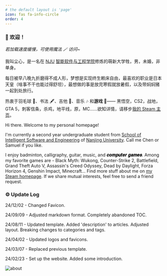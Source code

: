 ```yaml
---
# the default layout is 'page'
icon: fas fa-info-circle
order: 4
---
```


### 🥳 欢迎！

*若加载速度缓慢，可使用魔法 🪄 访问~*

我叫尘心，是一名在 [NJU](https://www.nju.edu.cn/) [智能软件与工程学院](https://ise.nju.edu.cn/)修炼的萌新大学牲，男，未婚，非单身。

每日被早八晚九折磨得不成人形，梦想是实现终生赖床自由，最喜欢的职业是日本天皇（啥事不干也能过得舒坦），最想做的事是放完寒假就放暑假，以及带焖焖猪一起到处旅行。

热衷于羽毛球 🏸、书法 🖋️、吉他 🎸、音乐 🎶 和**游戏** 🤩—— 黑悟空，CS2，战地，GTA 5，刺客信条，杀鸡，地平线，原，MC……欲知详情，请移步[我的 Steam 主页](https://steamcommunity.com/id/ChanHsing1972/)。

Hi there. Welcome to my personal homepage!

I'm currently a second year undergraduate student from [School of Intelligent Software and Engineering](https://ise.nju.edu.cn/) of [Nanjing University](https://www.nju.edu.cn/). Call me Chen or Samuel if you like. 

I enjoy badminton, calligraphy, guitar, music, and **𝒄𝒐𝒎𝒑𝒖𝒕𝒆𝒓 𝒈𝒂𝒎𝒆𝒔**. Among my favorite games are - Black Myth: Wukong, Counter-Strike 2, Battlefield, Grand Theft Auto V, Assassin's Creed Odyssey, Dead by Daylight, Forza Horizon 4, Genshin Impact, Minecraft... Find more stuff about me on [my Steam homepage](https://steamcommunity.com/id/ChanHsing1972/). If we share mutual interests, feel free to send a friend request.

### ⚙️ Update Log

24/12/02 - Changed Favicon.

24/09/09 - Adjusted markdown format. Completely abandoned TOC. 

24/08/11 - Updated template. Added 'description' to articles. Adjusted layout. Breaking changes to categories and tags.

24/04/02 - Updated logos and favicons.

24/03/07 - Replaced previous template.

24/02/23 - Set up the website. Added some introduction.

![about](../assets/img/about-pic.jpg)